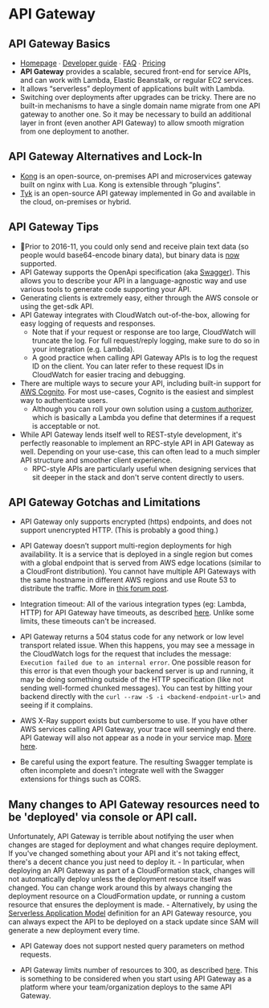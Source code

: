 # API Gateway

## API Gateway Basics

-	[Homepage](https://aws.amazon.com/api-gateway/) ∙ [Developer guide](http://docs.aws.amazon.com/apigateway/latest/developerguide/) ∙ [FAQ](https://aws.amazon.com/api-gateway/faqs/) ∙ [Pricing](https://aws.amazon.com/api-gateway/pricing/)
-	**API Gateway** provides a scalable, secured front-end for service APIs, and can work with Lambda, Elastic Beanstalk, or regular EC2 services.
-	It allows “serverless” deployment of applications built with Lambda.
-	Switching over deployments after upgrades can be tricky. 
There are no built-in mechanisms to have a single domain name migrate from one API gateway to another one. 
So it may be necessary to build an additional layer in front (even another API Gateway) to allow smooth migration from one deployment to another.

## API Gateway Alternatives and Lock-In

- [Kong](https://getkong.org) is an open-source, on-premises API and microservices gateway built on nginx with Lua. 
Kong is extensible through “plugins”.
- [Tyk](https://tyk.io) is an open-source API gateway implemented in Go and available in the cloud, on-premises or hybrid.

## API Gateway Tips

-	🔹Prior to 2016-11, you could only send and receive plain text data (so people would base64-encode binary data), 
but binary data is [now](https://aws.amazon.com/about-aws/whats-new/2016/11/binary-data-now-supported-by-api-gateway/) supported.
-	API Gateway supports the OpenApi specification (aka [Swagger](https://swagger.io/)). 
This allows you to describe your API in a language-agnostic way and use various tools to generate code supporting your API.
-	Generating clients is extremely easy, either through the AWS console or using the get-sdk API.
-	API Gateway integrates with CloudWatch out-of-the-box, allowing for easy logging of requests and responses.
	-	Note that if your request or response are too large, CloudWatch will truncate the log. For full request/reply logging, make sure to do so in your integration (e.g. Lambda).
	-	A good practice when calling API Gateway APIs is to log the request ID on the client. You can later refer to these request IDs in CloudWatch for easier tracing and debugging.
-	There are multiple ways to secure your API, including built-in support for [AWS Cognito](http://docs.aws.amazon.com/apigateway/latest/developerguide/apigateway-integrate-with-cognito.html). For most use-cases, Cognito is the easiest and simplest way to authenticate users.
	-	Although you can roll your own solution using a [custom authorizer](http://docs.aws.amazon.com/apigateway/latest/developerguide/use-custom-authorizer.html), which is basically a Lambda you define that determines if a request is acceptable or not.
-	While API Gateway lends itself well to REST-style development, it's perfectly reasonable to implement an RPC-style API in API Gateway as well. Depending on your use-case, this can often lead to a much simpler API structure and smoother client experience.
	-	RPC-style APIs are particularly useful when designing services that sit deeper in the stack and don't serve content directly to users.


## API Gateway Gotchas and Limitations

- API Gateway only supports encrypted (https) endpoints, 
and does not support unencrypted HTTP. (This is probably a good thing.)

- API Gateway doesn’t support multi-region deployments for high availability. 
It is a service that is deployed in a single region but comes with a global endpoint that is served from AWS edge locations (similar to a CloudFront distribution). 
You cannot have multiple API Gateways with the same hostname in different AWS regions and use Route 53 to distribute the traffic. 
More in [this forum post](https://forums.aws.amazon.com/thread.jspa?messageID=735342&#735342).

- Integration timeout: 
All of the various integration types (eg: Lambda, HTTP) for API Gateway have timeouts, 
as described [here](http://docs.aws.amazon.com/apigateway/latest/developerguide/limits.html#api-gateway-limits). 
Unlike some limits, these timeouts can't be increased.

- API Gateway returns a 504 status code for any network or low level transport related issue. 
When this happens, you may see a message in the CloudWatch logs for the request that includes the message: `Execution failed due to an internal error`. 
One possible reason for this error is that even though your backend server is up and running, 
it may be doing something outside of the HTTP specification (like not sending well-formed chunked messages). 
You can test by hitting your backend directly with the `curl --raw -S -i <backend-endpoint-url>` and seeing if it complains.

- AWS X-Ray support exists but cumbersome to use. 
If you have other AWS services calling API Gateway, your trace will seemingly end there. 
API Gateway will also not appear as a node in your service map. [More here](http://docs.aws.amazon.com/xray/latest/devguide/xray-services-apigateway.html).

- Be careful using the export feature. 
The resulting Swagger template is often incomplete and doesn't integrate well with the Swagger extensions for things such as CORS.

## Many changes to API Gateway resources need to be 'deployed' via console or API call. 

Unfortunately, API Gateway is terrible about notifying the user when changes are staged for deployment and what changes require deployment. 
If you've changed something about your API and it's not taking effect, there's a decent chance you just need to deploy it.
	-	In particular, when deploying an API Gateway as part of a CloudFormation stack, changes will not automatically deploy unless the deployment resource itself was changed. You can change work around this by always changing the deployment resource on a CloudFormation update, or running a custom resource that ensures the deployment is made.
	-	Alternatively, by using the [Serverless Application Model](https://github.com/awslabs/serverless-application-model) definition for an API Gateway resource, you can always expect the API to be deployed on a stack update since SAM will generate a new deployment every time.
	
- API Gateway does not support nested query parameters on method requests.

- API Gateway limits number of resources to 300, as described [here](http://docs.aws.amazon.com/apigateway/latest/developerguide/limits.html#api-gateway-limits). 
This is something to be considered when you start using API Gateway as a platform 
where your team/organization deploys to the same API Gateway.

